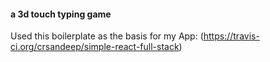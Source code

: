 
#### a 3d touch typing game

Used this boilerplate as the basis for my App: (https://travis-ci.org/crsandeep/simple-react-full-stack)


